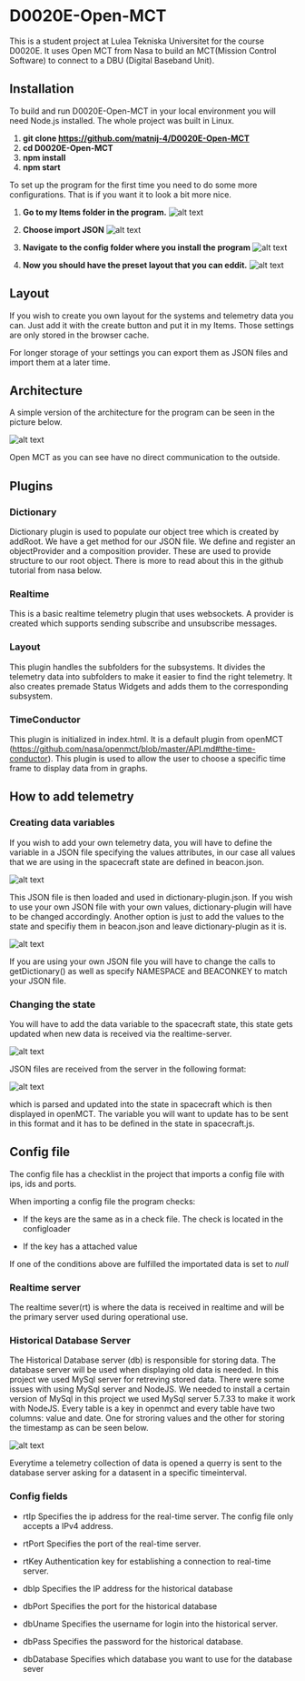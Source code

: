 # D0020E-Open-MCT
This is a student project at Lulea Tekniska Universitet for the course D0020E. It uses Open MCT from Nasa to build an MCT(Mission Control Software) to connect to a DBU (Digital Baseband Unit).

## Installation
To build and run D0020E-Open-MCT in your local environment you will need Node.js installed. The whole project was built in Linux.

1. **git clone https://github.com/matnij-4/D0020E-Open-MCT**
2. **cd D0020E-Open-MCT**
3. **npm install**
4. **npm start**

To set up the program for the first time you need to do some more configurations. That is if you want it to look a bit more nice.

1. **Go to my Items folder in the program.**
![alt text](https://github.com/matnij-4/D0020E-Open-MCT/blob/main/images/configHelp1.PNG?raw=true)

2. **Choose import JSON**
![alt text](https://github.com/matnij-4/D0020E-Open-MCT/blob/main/images/configHelp2.PNG?raw=true)

3. **Navigate to the config folder where you install the program**
![alt text](https://github.com/matnij-4/D0020E-Open-MCT/blob/main/images/configHelp3.PNG?raw=true)

4. **Now you should have the preset layout that you can eddit.**
![alt text](https://github.com/matnij-4/D0020E-Open-MCT/blob/main/images/configHelp4.PNG?raw=true)

## Layout

If you wish to create you own layout for the systems and telemetry data you can. Just add it with the create button and put it in my Items. Those settings are only stored in the browser cache.

For longer storage of your settings you can export them as JSON files and import them at a later time.

## Architecture

A simple version of the architecture for the program can be seen in the picture below.

![alt text](https://github.com/matnij-4/D0020E-Open-MCT/blob/main/images/architecture.png?raw=true)

Open MCT as you can see have no direct communication to the outside. 

## Plugins

### Dictionary

Dictionary plugin is used to populate our object tree which is created by addRoot. We have a get method for our JSON file. We define and register an objectProvider and a composition provider. These are used to provide structure to our root object. There is more to read about this in the github tutorial from nasa below. 

### Realtime

This is a basic realtime telemetry plugin that uses websockets. A provider is created which supports sending subscribe and unsubscribe messages. 

### Layout
This plugin handles the subfolders for the subsystems. It divides the telemetry data into subfolders to make it easier to find the right telemetry. It also creates premade Status Widgets and adds them to the corresponding subsystem.

### TimeConductor

This plugin is initialized in index.html. It is a default plugin from openMCT (https://github.com/nasa/openmct/blob/master/API.md#the-time-conductor). This plugin is used to allow the user to choose a specific time frame to display data from in graphs.

## How to add telemetry

### Creating data variables

If you wish to add your own telemetry data, you will have to define the variable in a JSON file specifying the values attributes, in our case all values that we are using in the spacecraft state are defined in beacon.json. 

![alt text](https://github.com/matnij-4/D0020E-Open-MCT/blob/main/images/Jsondesc.png?raw=true)

This JSON file is then loaded and used in dictionary-plugin.json. If you wish to use your own JSON file with your own values, dictionary-plugin will have to be changed accordingly. Another option is just to add the values to the state and specifiy them in beacon.json and leave dictionary-plugin as it is. 

![alt text](https://github.com/matnij-4/D0020E-Open-MCT/blob/main/images/DictionaryObjProv.png?raw=true)

If you are using your own JSON file you will have to change the calls to getDictionary() as well as specify NAMESPACE and BEACONKEY to match your JSON file. 

### Changing the state

You will have to add the data variable to the spacecraft state, this state gets updated when new data is received via the realtime-server. 

![alt text](https://github.com/matnij-4/D0020E-Open-MCT/blob/main/images/State.png?raw=true)

JSON files are received from the server in the following format:

![alt text](https://github.com/matnij-4/D0020E-Open-MCT/blob/main/images/FormatJson.png?raw=true)

which is parsed and updated into the state in spacecraft which is then displayed in openMCT. The variable you will want to update has to be sent in this format and it has to be defined in the state in spacecraft.js.


## Config file

The config file has a checklist in the project that imports a config file with ips, ids and ports.

When importing a config file the program checks:

- If the keys are the same as in a check file. The check is located in the configloader

- If the key has a attached value

If one of the conditions above are fulfilled the importated data is set to *null*

  

### Realtime server

The realtime sever(rt) is where the data is received in realtime and will be the primary server used during operational use.

  

### Historical Database Server

The Historical Database server (db) is responsible for storing data. The database server will be used when displaying old data is needed. In this project we used MySql server for retreving stored data. There were some issues with using MySql server and NodeJS. We needed to install a certain version of MySql in this project we used MySql server 5.7.33 to make it work with NodeJS. Every table is a key in openmct and every table have two columns: value and date. One for stroring values and the other for storing the timestamp as can be seen below. 

![alt text](https://github.com/matnij-4/D0020E-Open-MCT/blob/main/images/sqlTable.png?raw=true)

Everytime a telemetry collection of data is opened a querry is sent to the database server asking for a datasent in a specific timeinterval. 


  

### Config fields

- rtIp 
Specifies the ip address for the real-time server. The config file only accepts a IPv4 address.

- rtPort 
Specifies the port of the real-time server.

- rtKey 
Authentication key for establishing a connection to real-time server.

- dbIp
Specifies the IP address for the historical database

- dbPort 
Specifies the port for the historical database

- dbUname
Specifies the username for login into the historical server.

- dbPass 
Specifies the password for the historical database.

- dbDatabase
Specifies which database you want to use for the database sever
